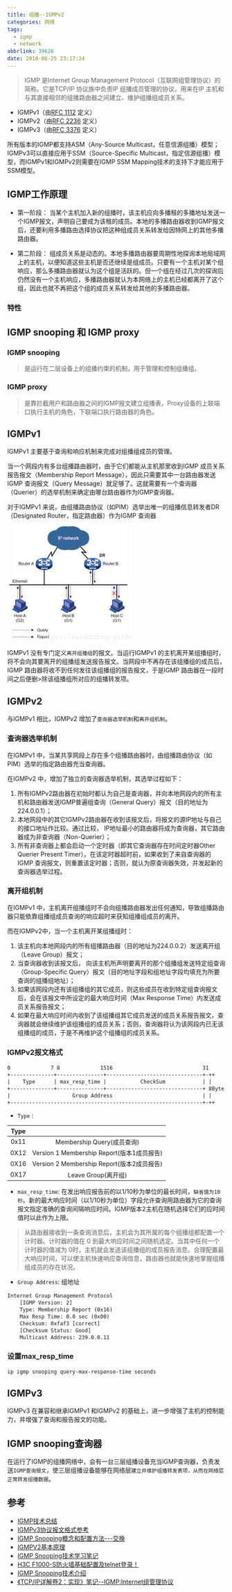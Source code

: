 ```yaml
---
title: 组播--IGMPv2
categories: 网络
tags:
  - igmp
  - network
abbrlink: 39626
date: 2018-06-25 23:17:24
---
```


>IGMP 是Internet Group Management Protocol（互联网组管理协议）的简称。它是TCP/IP 协议族中负责IP 组播成员管理的协议，用来在IP 主机和与其直接相邻的组播路由器之间建立、维护组播组成员关系。

<!--more-->

* IGMPv1（由[RFC 1112](https://www.rfc-editor.org/rfc/rfc1112.txt) 定义）
* IGMPv2（由[RFC 2236](https://www.rfc-editor.org/rfc/rfc2236.txt) 定义）
* IGMPv3（由[RFC 3376](https://www.rfc-editor.org/rfc/rfc3376.txt) 定义）

所有版本的IGMP都支持ASM（Any-Source Multicast，任意信源组播）模型；IGMPv3可以直接应用于SSM（Source-Specific Multicast，指定信源组播）模型，而IGMPv1和IGMPv2则需要在IGMP SSM Mapping技术的支持下才能应用于SSM模型。

## IGMP工作原理

* 第一阶段： 当某个主机加入新的组播时，该主机应向多播租的多播地址发送一个IGMP报文，声明自己要成为该租的成员。本地的多播路由器收到IGMP报文后，还要利用多播路由选择协议把这种组成员关系转发给因特网上的其他多播路由器。

* 第二阶段： 组成员关系是动态的。本地多播路由器要周期性地探询本地局域网上的主机，以便知道这些主机是否还继续是组成员。只要有一个主机对某个组响应，那么多播路由器就认为这个组是活跃的。但一个组在经过几次的探询后仍然没有一个主机响应，多播路由器就认为本网络上的主机已经都离开了这个组，因此也就不再把这个组的成员关系转发给其他的多播路由器。

### 特性

## IGMP snooping 和 IGMP proxy

### IGMP snooping

> 是运行在二层设备上的组播约束的机制，用于管理和控制组播组。

### IGMP proxy

> 是靠拦截用户和路由器之间的IGMP报文建立组播表，Proxy设备的上联端口执行主机的角色，下联端口执行路由器的角色。

## IGMPv1

IGMPv1 主要基于查询和响应机制来完成对组播组成员的管理。

当一个网段内有多台组播路由器时，由于它们都能从主机那里收到IGMP 成员关系报告报文（Membership Report Message），因此只需要其中一台路由器发送IGMP 查询报文（Query Message）就足够了。这就需要有一个查询器（Querier）的选举机制来确定由哪台路由器作为IGMP查询器。

对于IGMPv1 来说，由组播路由协议（如PIM）选举出唯一的组播信息转发者DR（Designated Router，指定路由器）作为IGMP 查询器

![IGMPv1](/images/net/multicast/igmpv1.jpg)

IGMPv1 没有专门定义`离开组播组`的报文。当运行IGMPv1 的主机离开某组播组时，将不会向其要离开的组播组发送报告报文。当网段中不再存在该组播组的成员后，IGMP 路由器将收不到任何发往该组播组的报告报文，于是IGMP 路由器在一段时间之后便删>除该组播组所对应的组播转发项。

## IGMPv2

与IGMPv1 相比，IGMPv2 增加了`查询器选举机制`和`离开组机制`。

### 查询器选举机制

在IGMPv1 中，当某共享网段上存在多个组播路由器时，由组播路由协议（如PIM）选举的指定路由器充当查询器。

在IGMPv2 中，增加了独立的查询器选举机制，其选举过程如下：

1. 所有IGMPv2路由器在初始时都认为自己是查询器，并向本地网段内的所有主机和路由器发送IGMP普遍组查询（General Query）报文（目的地址为224.0.0.1）；
2. 本地网段中的其它IGMPv2路由器在收到该报文后，将报文的源IP地址与自己的接口地址作比较。通过比较， IP地址最小的路由器将成为查询器，其它路由器成为非查询器（Non-Querier）；
3. 所有非查询器上都会启动一个定时器（即其它查询器存在时间定时器Other Querier Present Timer）。在该定时器超时前，如果收到了来自查询器的IGMP 查询报文，则重置该定时器；否则，就认为原查询器失效，并发起新的查询器选举过程。

### 离开组机制

在IGMPv1 中，主机离开组播组时不会向组播路由器发出任何通知，导致组播路由器只能依靠组播组成员查询的响应超时来获知组播组成员的离开。

而在IGMPv2中，当一个主机离开某组播组时：

1. 该主机向本地网段内的所有组播路由器（目的地址为224.0.0.2）发送离开组（Leave Group）报文；
2. 当查询器收到该报文后， 向该主机所声明要离开的那个组播组发送特定组查询（Group-Specific Query）报文（目的地址字段和组地址字段均填充为所要查询的组播组地址）；
3. 如果该网段内还有该组播组的其它成员，则这些成员在收到特定组查询报文后，会在该报文中所设定的最大响应时间（Max Response Time）内发送成员关系报告报文；
4. 如果在最大响应时间内收到了该组播组其它成员发送的成员关系报告报文，查询器就会继续维护该组播组的成员关系；否则，查询器将认为该网段内已无该组播组的成员，于是不再维护这个组播组的成员关系。

### IGMPv2报文格式

```
0             7 8             1516                             31
+--------------+---------------+-------------------------------+-++
|    Type      | max_resp_time |           CheckSum            | |
+--------------+---------------+-------------------------------+ 8Byte
|                    Group Address                             | |
+--------------------------------------------------------------+-++
```

* `Type` :

|  Type | 							 |
| :---: | :------------: |
| 0x11  | Membership Query(成员查询) |
| 0X12	| Version 1 Membership Report(版本1成员报告) |
| 0X16	| Version 2 Membership Report(版本2成员报告) |
| 0X17	| Leave Group(离开组) |

* `max_resp_time`: 在发出响应报告前的以1/10秒为单位的最长时间，`缺省值为10秒`。新的最大响应时间（以1/10秒为单位）字段允许查询用路由器为它的查询报文指定准确的查询间隔响应时间。IGMP版本2主机在随机选择它们的应时间值时以此作为上限。

>从路由器接收到一条查询消息后，主机会为其所属的每个组播组都配置一个计时器。计时器的值在 0 到最大响应时间之间随机选定。当其中任何一个计时器的值减为 0时，主机就会发送该组播组的成员报告消息。合理配置最大响应时间，可以使主机快速响应查询信息，路由器也就能快速地掌握组播组成员的存在状况。

* `Group Address`: 组地址

```
Internet Group Management Protocol
    [IGMP Version: 2]
    Type: Membership Report (0x16)
    Max Resp Time: 0.0 sec (0x00)
    Checksum: 0xfaf3 [correct]
    [Checksum Status: Good]
    Multicast Address: 239.0.0.11
```

### 设置max_resp_time

```
ip igmp snooping query-max-response-time seconds
```

## IGMPv3

IGMPv3 在兼容和继承IGMPv1 和IGMPv2 的基础上，进一步增强了主机的控制能力，并增强了查询和报告报文的功能。


## IGMP snooping查询器

在运行了IGMP的组播网络中，会有一台三层组播设备充当IGMP查询器，负责发送`IGMP查询报文`，使三层组播设备能够在网络层`建立并维护组播转发表项，从而在网络层正常转发组播数据`。



## 参考

* [IGMP技术总结](https://blog.csdn.net/livelylittlefish/article/details/4286142)
* [IGMPv3协议报文格式参考](https://blog.csdn.net/shanzhizi/article/details/7645330)
* [IGMP Snooping概念和配置方法---交换](https://blog.csdn.net/mingzznet/article/details/9253607)
* [IGMPV2基本原理](http://blog.sina.com.cn/s/blog_c079d59e0102whjg.html)
* [IGMP Snooping技术学习笔记](https://blog.csdn.net/achejq/article/details/7347214)
* [H3C F1000-S防火墙基础配置及telnet登录！](http://blog.51cto.com/rongshu/1900182)
* [IGMP Snooping技术介绍](http://www.h3c.com/cn/d_200805/605838_30003_0.htm)
* [《TCP/IP详解卷2：实现》笔记--IGMP:Internet组管理协议](https://blog.csdn.net/todd911/article/details/38689681)
